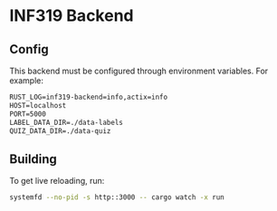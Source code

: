 # INF319 Backend

## Config

This backend must be configured through environment variables. For example:

```txt
RUST_LOG=inf319-backend=info,actix=info
HOST=localhost
PORT=5000
LABEL_DATA_DIR=./data-labels
QUIZ_DATA_DIR=./data-quiz
```

## Building

To get live reloading, run:

```sh
systemfd --no-pid -s http::3000 -- cargo watch -x run
```
